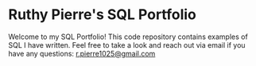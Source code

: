 # Ruthy Pierre's SQL Portfolio
Welcome to my SQL Portfolio! This code repository contains examples of SQL I have written. Feel free to take a look and reach out via email if you have any questions: r.pierre1025@gmail.com
